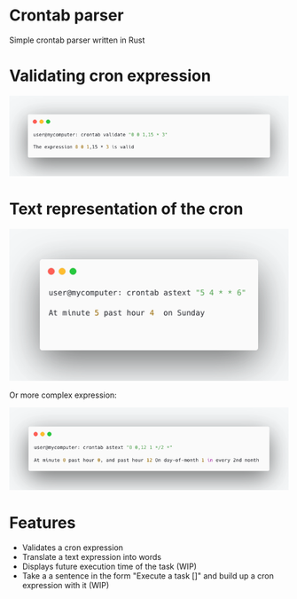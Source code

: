 # Crontab parser

Simple crontab parser written in Rust

# Validating cron expression
![Expression validatoion](images/validate.png)

# Text representation of the cron
![Text representation 1](images/astext-1.png)

Or more complex expression:

![Text representation 2](images/astext-2.png)


# Features

- Validates a cron expression
- Translate a text expression into words
- Displays future execution time of the task (WIP)
- Take a a sentence in the form "Execute a task []" and build up a cron expression with it (WIP)